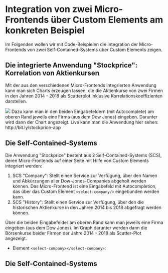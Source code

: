 # Integration von zwei Micro-Frontends über Custom Elements am konkreten Beispiel
Im Folgenden wollen wir mit Code-Beispielen die Integration der Micro-Frontends von zwei Self-Contained-Systems über Custom Elements zeigen.
## Die integrierte Anwendung "Stockprice": Korrelation von Aktienkursen
Mit der aus den verschiedenen Micro-Frontends integrierten Anwendung kann man sich Charts erzeugen lassen, die die Aktienkurse von zwei Firmen in den Jahren 2014 - 2018 als Scatterplot inklusive Korrelationskoeffizienten darstellen.  

<img src="https://cdn.jsdelivr.net/gh/owidder/jsArtikel@ow20190515-01/oliver/correlationApp.png"/>
Dazu kann man in den beiden Eingabefeldern (mit Autocomplete) am oberen Rand jeweils eine Firma (aus dem Dow Jones) eingeben. Darunter wird dann der Chart angezeigt. 
Live kann man die Anwendung hier sehen: http://bit.ly/stockprice-app

## Die Self-Contained-Systems
Die Anwendung "Stockprice" besteht aus 2 Self-Contained-Systems (SCS), deren Micro-Frontends auf einer Seite mit Hilfe von Custom Elements integriert werden:
1. SCS "Company": Stellt einen Service zur Verfügung, über den Namen und Abkürzungen aller Dow-Jones-Companies abgeholt werden können. Das Micro-Frontend ist eine Eingabefeld mit Autocompletion, das über das Custom Element `<select-company/>` eingebunden werden kann.
2. SCS "History": Stellt einen Service zur Verfügung, über den die historischen Aktienkurse in den Jahren 2014 bis 2018 abgefragt werden können.


Über die beiden Eingabefelder am oberen Rand kann man jeweils eine Firma eingeben (aus dem Dow Jones). Im Graph darunter werden dann die Börsenkurse beider Firmen der Jahre 2014 - 2018 als Scatter-Plot angezeigt. 
* Element `<select-company></select-company>`: 
## Die Self-Contained-Systems

<!--stackedit_data:
eyJoaXN0b3J5IjpbNDYwNTI4MjU4LDEwNzI5MzUzMiwxNDE4NT
gwNDI2LDE5MzQ0NTc4NTcsMjA1MDAzNjA2NCwtMTI4MzUzNzEw
LC04OTIyMTA5MV19
-->
